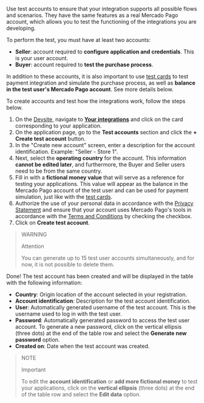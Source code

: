 Use test accounts to ensure that your integration supports all possible flows and scenarios. They have the same features as a real Mercado Pago account, which allows you to test the functioning of the integrations you are developing.

To perform the test, you must have at least two accounts:

* **Seller**: account required to **configure application and credentials**. This is your user account.
* **Buyer**: account required to **test the purchase process**.

In addition to these accounts, it is also important to use [test cards](/developers/en/docs/additional-content/your-integrations/test/cards) to test payment integration and simulate the purchase process, as well as **balance in the test user's Mercado Pago account**. See more details below.

To create accounts and test how the integrations work, follow the steps below.

1. On the [Devsite](/developers/en/docs), navigate to **[Your integrations](/developers/panel/app)** and click on the card corresponding to your application.
2. On the application page, go to the **Test accounts** section and click the **+ Create test account** button.
3. In the "Create new account" screen, enter a description for the account identification. Example: "Seller - Store 1".
4. Next, select the **operating country** for the account. This information **cannot be edited later**, and furthermore, the Buyer and Seller users need to be from the same country.
5. Fill in with a **fictional money value** that will serve as a reference for testing your applications. This value will appear as the balance in the Mercado Pago account of the test user and can be used for payment simulation, just like with the [test cards](/developers/en/docs/additional-content/your-integrations/test/cards).
6. Authorize the use of your personal data in accordance with the [Privacy Statement](https://www.mercadopago.com.br/privacidade) and ensure that your account uses Mercado Pago's tools in accordance with the [Terms and Conditions](https://www.mercadopago.com.br/developers/en/docs/resources/legal/terms-and-conditions) by checking the checkbox.
7. Click on **Create test account**.

> WARNING
>
> Attention
>
> You can generate up to 15 test user accounts simultaneously, and for now, it is not possible to delete them.

Done! The test account has been created and will be displayed in the table with the following information:

* **Country**: Origin location of the account selected in your registration.
* **Account identification**: Description for the test account identification.
* **User**: Automatically generated username of the test account. This is the username used to log in with the test user.
* **Password**: Automatically generated password to access the test user account. To generate a new password, click on the vertical ellipsis (three dots) at the end of the table row and select the **Generate new password** option.
* **Created on**: Date when the test account was created.

> NOTE
>
> Important
>
> To edit the **account identification** or **add more fictional money** to test your applications, click on the **vertical ellipsis** (three dots) at the end of the table row and select the **Edit data** option.